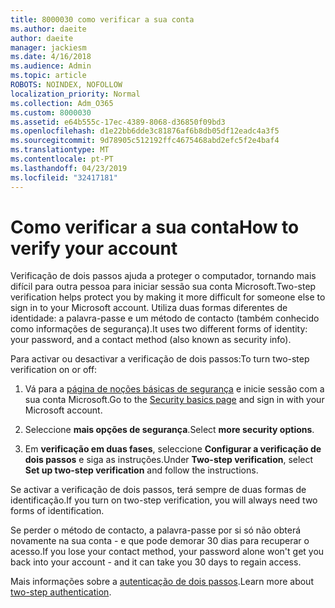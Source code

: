 ```yaml
---
title: 8000030 como verificar a sua conta
ms.author: daeite
author: daeite
manager: jackiesm
ms.date: 4/16/2018
ms.audience: Admin
ms.topic: article
ROBOTS: NOINDEX, NOFOLLOW
localization_priority: Normal
ms.collection: Adm_O365
ms.custom: 8000030
ms.assetid: e64b555c-17ec-4389-8068-d36850f09bd3
ms.openlocfilehash: d1e22bb6dde3c81876af6b8db05df12eadc4a3f5
ms.sourcegitcommit: 9d78905c512192ffc4675468abd2efc5f2e4baf4
ms.translationtype: MT
ms.contentlocale: pt-PT
ms.lasthandoff: 04/23/2019
ms.locfileid: "32417181"
---
```

# <a name="how-to-verify-your-account"></a><span data-ttu-id="138f0-102">Como verificar a sua conta</span><span class="sxs-lookup"><span data-stu-id="138f0-102">How to verify your account</span></span>

<span data-ttu-id="138f0-103">Verificação de dois passos ajuda a proteger o computador, tornando mais difícil para outra pessoa para iniciar sessão sua conta Microsoft.</span><span class="sxs-lookup"><span data-stu-id="138f0-103">Two-step verification helps protect you by making it more difficult for someone else to sign in to your Microsoft account.</span></span> <span data-ttu-id="138f0-104">Utiliza duas formas diferentes de identidade: a palavra-passe e um método de contacto (também conhecido como informações de segurança).</span><span class="sxs-lookup"><span data-stu-id="138f0-104">It uses two different forms of identity: your password, and a contact method (also known as security info).</span></span> 
  
<span data-ttu-id="138f0-105">Para activar ou desactivar a verificação de dois passos:</span><span class="sxs-lookup"><span data-stu-id="138f0-105">To turn two-step verification on or off:</span></span>
  
1. <span data-ttu-id="138f0-106">Vá para a [página de noções básicas de segurança](https://go.microsoft.com/fwlink/?linkid=842325) e inicie sessão com a sua conta Microsoft.</span><span class="sxs-lookup"><span data-stu-id="138f0-106">Go to the [Security basics page](https://go.microsoft.com/fwlink/?linkid=842325) and sign in with your Microsoft account.</span></span> 
    
2. <span data-ttu-id="138f0-107">Seleccione **mais opções de segurança**.</span><span class="sxs-lookup"><span data-stu-id="138f0-107">Select **more security options**.</span></span> 
    
3. <span data-ttu-id="138f0-108">Em **verificação em duas fases**, seleccione **Configurar a verificação de dois passos** e siga as instruções.</span><span class="sxs-lookup"><span data-stu-id="138f0-108">Under **Two-step verification**, select **Set up two-step verification** and follow the instructions.</span></span> 
    
<span data-ttu-id="138f0-109">Se activar a verificação de dois passos, terá sempre de duas formas de identificação.</span><span class="sxs-lookup"><span data-stu-id="138f0-109">If you turn on two-step verification, you will always need two forms of identification.</span></span>
  
<span data-ttu-id="138f0-110">Se perder o método de contacto, a palavra-passe por si só não obterá novamente na sua conta - e que pode demorar 30 dias para recuperar o acesso.</span><span class="sxs-lookup"><span data-stu-id="138f0-110">If you lose your contact method, your password alone won't get you back into your account - and it can take you 30 days to regain access.</span></span> 
  
<span data-ttu-id="138f0-111">Mais informações sobre a [autenticação de dois passos](https://go.microsoft.com/fwlink/?linkid=872270).</span><span class="sxs-lookup"><span data-stu-id="138f0-111">Learn more about [two-step authentication](https://go.microsoft.com/fwlink/?linkid=872270).</span></span>
  

